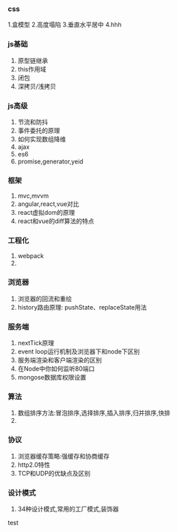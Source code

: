 ### css
1.盒模型
2.高度塌陷
3.垂直水平居中
4.hhh
### js基础
1. 原型链继承
2. this作用域
3. 闭包
4. 深拷贝/浅拷贝
### js高级
1. 节流和防抖
2. 事件委托的原理
3. 如何实现数组降维
4. ajax
5. es6
6. promise,generator,yeid

### 框架
1. mvc,mvvm
2. angular,react,vue对比
3. react虚拟dom的原理
4. react和vue的diff算法的特点

### 工程化
1. webpack
2. 

### 浏览器
1. 浏览器的回流和重绘
2. history路由原理: pushState、replaceState用法
### 服务端
1. nextTick原理
2. event loop运行机制及浏览器下和node下区别
3. 服务端渲染和客户端渲染的区别
4. 在Node中你如何监听80端口
5. mongose数据库权限设置
### 算法
1. 数组排序方法:冒泡排序,选择排序,插入排序,归并排序,快排
2. 
### 协议
1. 浏览器缓存策略:强缓存和协商缓存
2. http2.0特性
3. TCP和UDP的优缺点及区别
### 设计模式
1. 34种设计模式,常用的工厂模式,装饰器

test
